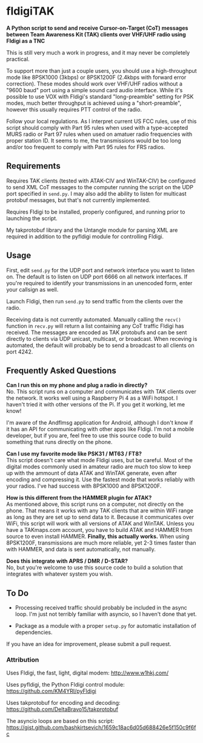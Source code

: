 # fldigiTAK
**A Python script to send and receive Cursor-on-Target (CoT) messages between Team Awareness Kit (TAK) clients over VHF/UHF radio using Fldigi as a TNC**

This is still very much a work in progress, and it may never be completely practical.

To support more than just a couple users, you should use a high-throughput mode like 8PSK1000 (3kbps) or 8PSK1200F (2.4kbps with forward error correction).  These modes should work over VHF/UHF radios without a "9600 baud" port using a simple sound card audio interface.  While it's possible to use VOX with Fldigi's standard "long-preamble" setting for PSK modes, much better throughput is achieved using a "short-preamble", however this usually requires PTT control of the radio.

Follow your local regulations.  As I interpret current US FCC rules, use of this script should comply with Part 95 rules when used with a type-accepted MURS radio or Part 97 rules when used on amatuer radio frequencies with proper station ID.  It seems to me, the transmissions would be too long and/or too frequent to comply with Part 95 rules for FRS radios.

## Requirements
Requires TAK clients (tested with ATAK-CIV and WinTAK-CIV) be configured to send XML CoT messages to the computer running the script on the UDP port specified in `send.py`.  I may also add the ability to listen for multicast protobuf messages, but that's not currently implemented.

Requires Fldigi to be installed, properly configured, and running prior to launching the script.

My takprotobuf library and the Untangle module for parsing XML are required in addition to the pyfldigi module for controlling Fldigi.

## Usage
First, edit `send.py` for the UDP port and network interface you want to listen on.  The default is to listen on UDP port 6666 on all network interfaces.  If you're required to identify your transmissions in an unencoded form, enter your callsign as well.

Launch Fldigi, then run `send.py` to send traffic from the clients over the radio.

Receiving data is not currently automated.  Manually calling the `recv()` function in `recv.py` will return a list containing any CoT traffic Fldigi has received.  The messages are encoded as TAK protobufs and can be sent directly to clients via UDP unicast, multicast, or broadcast.  When receving is automated, the default will probably be to send a broadcast to all clients on port 4242.

## Frequently Asked Questions
**Can I run this on my phone and plug a radio in directly?**  
No. This script runs on a computer and communicates with TAK clients over the network.  It works well using a Raspberry Pi 4 as a WiFi hotspot.  I haven't tried it with other versions of the Pi.  If you get it working, let me know!

I'm aware of the Andflmsg application for Android, although I don't know if it has an API for communicating with other apps like Fldigi.  I'm not a mobile developer, but if you are, feel free to use this source code to build something that runs directly on the phone.

**Can I use my favorite mode like PSK31 / MT63 / FT8?**  
This script doesn't care what mode Fldigi uses, but be careful.  Most of the digital modes commonly used in amateur radio are _much_ too slow to keep up with the ammount of data ATAK and WinTAK generate, even after encoding and compressing it.  Use the fastest mode that works reliably with your radios.  I've had success with 8PSK1000 and 8PSK1200F.

**How is this different from the HAMMER plugin for ATAK?**  
As mentioned above, this script runs on a computer, not directly on the phone.  That means it works with any TAK clients that are within WiFi range as long as they are set up to send data to it.  Because it communicates over WiFi, this script will work with all versions of ATAK and WinTAK.  Unless you have a TAKmaps.com account, you have to build ATAK and HAMMER from source to even install HAMMER.  **Finally, this actually works.**  When using 8PSK1200F, transmissions are much more reliable, yet 2-3 times faster than with HAMMER, and data is sent automatically, not manually.

**Does this integrate with APRS / DMR / D-STAR?**  
No, but you're welcome to use this source code to build a solution that integrates with whatever system you wish.

## To Do
- Processing received traffic should probably be included in the async loop.  I'm just not terribly familiar with asyncio, so I haven't done that yet.

- Package as a module with a proper `setup.py` for automatic installation of dependencies.

If you have an idea for improvement, please submit a pull request.

### Attribution
Uses Fldigi, the fast, light, digital modem: http://www.w1hkj.com/

Uses pyfldigi, the Python Fldigi control module: https://github.com/KM4YRI/pyFldigi

Uses takprotobuf for encoding and decoding: https://github.com/DeltaBravo15/takprotobuf

The asyncio loops are based on this script: https://gist.github.com/bashkirtsevich/1659c18ac6d05d688426e5f150c9f6fc
